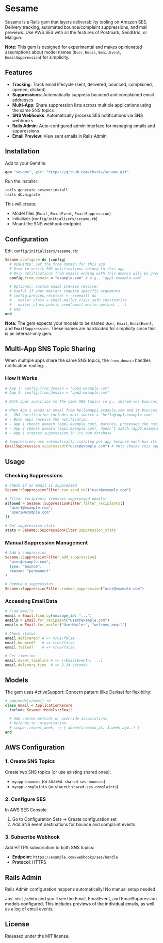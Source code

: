 # Sesame

Sesame is a Rails gem that layers deliverability tooling on Amazon SES. Delivery tracking, automated bounce/complaint suppressions, and mail previews. Use AWS SES with all the features of Postmark, SendGrid, or Mailgun.

**Note:** This gem is designed for experimental and makes opinionated assumptions about model names (`User`, `Email`, `EmailEvent`, `EmailSuppression`) for simplicity.

## Features

- **Tracking**: Track email lifecycle (sent, delivered, bounced, complained, opened, clicked)
- **Suppressions**: Automatically suppress bounced and complained email addresses
- **Multi-App**: Share suppression lists across multiple applications using the same SNS topics
- **SNS Webhooks**: Automatically process SES notifications via SNS webhooks
- **Rails Admin**: Auto-configured admin interface for managing emails and suppressions
- **Email Preview**: View sent emails in Rails Admin

## Installation

Add to your Gemfile:

```ruby
gem "sesame", git: "https://github.com/thaske/sesame.git"
```

Run the installer:

```bash
rails generate sesame:install
rails db:migrate
```

This will create:

- Model files (`Email`, `EmailEvent`, `EmailSuppression`)
- Initializer (`config/initializers/sesame.rb`)
- Mount the SNS webhook endpoint

## Configuration

Edit `config/initializers/sesame.rb`:

```ruby
Sesame.configure do |config|
  # REQUIRED: Set the from domain for this app
  # Used to verify SNS notifications belong to this app
  # Only notifications from emails ending with this domain will be processed
  config.from_domain = "example.com" # e.g., "app1.example.com"

  # Optional: Custom email preview resolver
  # Useful if your mailers require specific arguments
  # config.preview_resolver = ->(email) do
  #   mailer_class = email.mailer_class.safe_constantize
  #   mailer_class.public_send(email.mailer_method, ...)
  # end
end
```

**Note:** The gem expects your models to be named `User`, `Email`, `EmailEvent`, and `EmailSuppression`. These names are hardcoded for simplicity since this is an internal-only gem.

## Multi-App SNS Topic Sharing

When multiple apps share the same SNS topics, the `from_domain` handles notification routing.

### How It Works

```ruby
# App 1: config.from_domain = "app1.example.com"
# App 2: config.from_domain = "app2.example.com"

# Both apps subscribe to the same SNS topics (e.g., shared-ses-bounces, shared-ses-complaints)

# When App 1 sends an email from hello@app1.example.com and it bounces:
# - SNS notification includes mail.source = "hello@app1.example.com"
# - Both apps receive the notification
# - App 1 checks domain (app1.example.com), matches, processes the notification
# - App 2 checks domain (app1.example.com), doesn't match (app2.example.com), ignores notification
# - App 1 creates suppression in its own database

# Suppressions are automatically isolated per app because each has its own database:
EmailSuppression.suppressed?("user@example.com") # Only checks this app's database
```

## Usage

### Checking Suppressions

```ruby
# Check if an email is suppressed
Sesame::SuppressionFilter.can_send_to?("user@example.com")

# Filter recipients (removes suppressed emails)
allowed = Sesame::SuppressionFilter.filter_recipients([
  "user1@example.com",
  "user2@example.com"
])

# Get suppression stats
stats = Sesame::SuppressionFilter.suppression_stats
```

### Manual Suppression Management

```ruby
# Add a suppression
Sesame::SuppressionFilter.add_suppression(
  "user@example.com",
  type: "bounce",
  reason: "permanent"
)

# Remove a suppression
Sesame::SuppressionFilter.remove_suppression("user@example.com")
```

### Accessing Email Data

```ruby
# Find emails
email = Email.find_by(message_id: "...")
emails = Email.for_recipient("user@example.com")
emails = Email.for_mailer("UserMailer", "welcome_email")

# Check status
email.delivered? # => true/false
email.bounced?   # => true/false
email.failed?    # => true/false

# Get timeline
email.event_timeline # => [<EmailEvent>, ...]
email.delivery_time  # => 2.34 seconds
```

## Models

The gem uses ActiveSupport::Concern pattern (like Devise) for flexibility:

```ruby
# app/models/email.rb
class Email < ApplicationRecord
  include Sesame::Models::Email

  # Add custom methods or override associations
  # belongs_to :organization
  # scope :recent_week, -> { where(created_at: 1.week.ago..) }
end
```

## AWS Configuration

### 1. Create SNS Topics

Create two SNS topics (or use existing shared ones):

- `myapp-bounces` (or shared: `shared-ses-bounces`)
- `myapp-complaints` (or shared: `shared-ses-complaints`)

### 2. Configure SES

In AWS SES Console:

1. Go to Configuration Sets → Create configuration set
2. Add SNS event destinations for bounce and complaint events

### 3. Subscribe Webhook

Add HTTPS subscription to both SNS topics:

- **Endpoint**: `https://example.com/webhooks/ses/handle`
- **Protocol**: HTTPS

## Rails Admin

Rails Admin configuration happens automatically! No manual setup needed.

Just visit `/admin` and you'll see the Email, EmailEvent, and EmailSuppression models configured. This includes previews of the individual emails, as well as a log of email events.

## License

Released under the MIT license.

